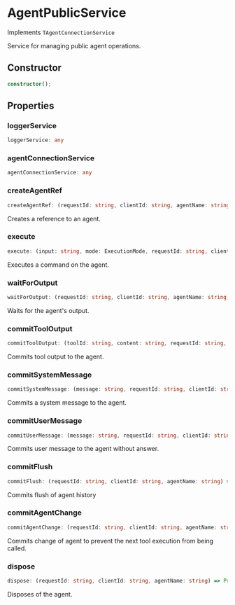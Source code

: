 # AgentPublicService

Implements `TAgentConnectionService`

Service for managing public agent operations.

## Constructor

```ts
constructor();
```

## Properties

### loggerService

```ts
loggerService: any
```

### agentConnectionService

```ts
agentConnectionService: any
```

### createAgentRef

```ts
createAgentRef: (requestId: string, clientId: string, agentName: string) => Promise<ClientAgent>
```

Creates a reference to an agent.

### execute

```ts
execute: (input: string, mode: ExecutionMode, requestId: string, clientId: string, agentName: string) => Promise<void>
```

Executes a command on the agent.

### waitForOutput

```ts
waitForOutput: (requestId: string, clientId: string, agentName: string) => Promise<string>
```

Waits for the agent's output.

### commitToolOutput

```ts
commitToolOutput: (toolId: string, content: string, requestId: string, clientId: string, agentName: string) => Promise<void>
```

Commits tool output to the agent.

### commitSystemMessage

```ts
commitSystemMessage: (message: string, requestId: string, clientId: string, agentName: string) => Promise<void>
```

Commits a system message to the agent.

### commitUserMessage

```ts
commitUserMessage: (message: string, requestId: string, clientId: string, agentName: string) => Promise<void>
```

Commits user message to the agent without answer.

### commitFlush

```ts
commitFlush: (requestId: string, clientId: string, agentName: string) => Promise<void>
```

Commits flush of agent history

### commitAgentChange

```ts
commitAgentChange: (requestId: string, clientId: string, agentName: string) => Promise<void>
```

Commits change of agent to prevent the next tool execution from being called.

### dispose

```ts
dispose: (requestId: string, clientId: string, agentName: string) => Promise<void>
```

Disposes of the agent.
